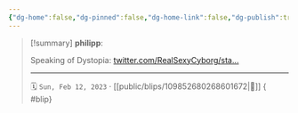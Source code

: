 ```yaml
---
{"dg-home":false,"dg-pinned":false,"dg-home-link":false,"dg-publish":true,"type":"blip","disabled rules":["yaml-title","yaml-title-alias","file-name-heading"],"title":"philipp on mastodon @ 2023-02-12","created-date":"2023-02-12T16:21:16","id":109852680268601660,"updated-date":"2025-05-02T08:50:43","dg-path":"blips/109852680268601672.md","permalink":"/blips/109852680268601672/","dgPassFrontmatter":true,"created":"2023-02-12T16:21:16","updated":"2025-05-02T08:50:43"}
---
```


> [!summary] **philipp**:
>
> Speaking of Dystopia: [twitter.com/RealSexyCyborg/sta…](https://twitter.com/RealSexyCyborg/status/1624417606416596993)
> - - -
>
> 🗓️ `Sun, Feb 12, 2023` · [[public/blips/109852680268601672\|🔗]]
{ #blip}

